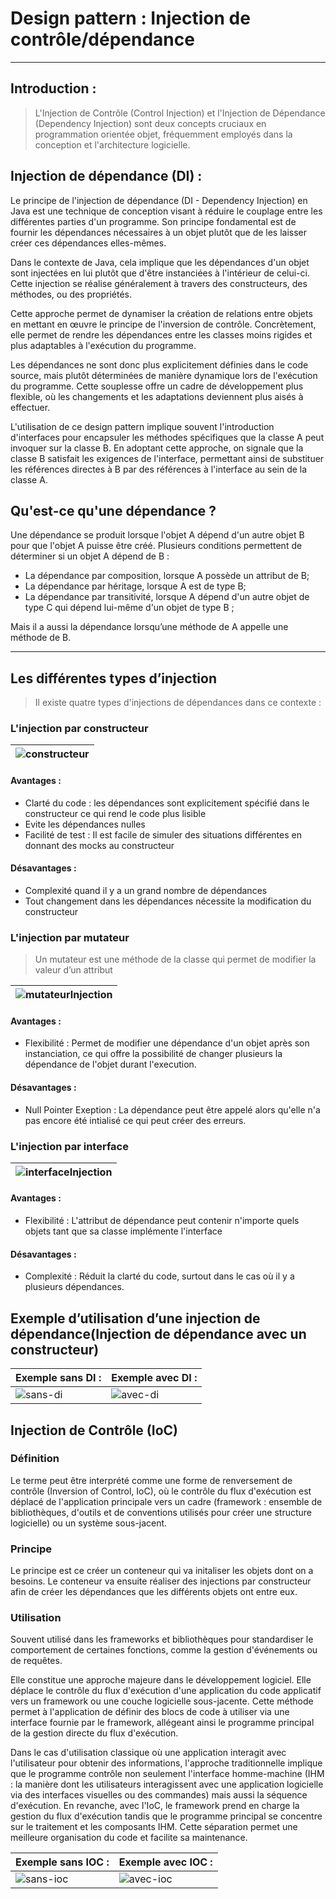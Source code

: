 # Design pattern : Injection de contrôle/dépendance
***


## Introduction :

> L'Injection de Contrôle (Control Injection) et l'Injection de Dépendance (Dependency Injection) sont deux concepts cruciaux en programmation orientée objet, fréquemment employés dans la conception et l'architecture logicielle.

## Injection de dépendance (DI) :

Le principe de l'injection de dépendance (DI - Dependency Injection) en Java est une technique de conception visant à réduire le couplage entre les différentes parties d'un programme. Son principe fondamental est de fournir les dépendances nécessaires à un objet plutôt que de les laisser créer ces dépendances elles-mêmes.

Dans le contexte de Java, cela implique que les dépendances d'un objet sont injectées en lui plutôt que d'être instanciées à l'intérieur de celui-ci. Cette injection se réalise généralement à travers des constructeurs, des méthodes, ou des propriétés.

Cette approche permet de dynamiser la création de relations entre objets en mettant en œuvre le principe de l'inversion de contrôle. Concrètement, elle permet de rendre les dépendances entre les classes moins rigides et plus adaptables à l'exécution du programme.

Les dépendances ne sont donc plus explicitement définies dans le code source, mais plutôt déterminées de manière dynamique lors de l'exécution du programme. Cette souplesse offre un cadre de développement plus flexible, où les changements et les adaptations deviennent plus aisés à effectuer.

L'utilisation de ce design pattern implique souvent l'introduction d'interfaces pour encapsuler les méthodes spécifiques que la classe A peut invoquer sur la classe B. En adoptant cette approche, on signale que la classe B satisfait les exigences de l'interface, permettant ainsi de substituer les références directes à B par des références à l'interface au sein de la classe A.

## Qu'est-ce qu'une dépendance ?

Une dépendance se produit lorsque l'objet A dépend d'un autre objet B pour que l'objet A puisse être créé. Plusieurs conditions permettent de déterminer si un objet A dépend de B :
- La dépendance par composition, lorsque A possède un attribut de B;
- La dépendance par héritage, lorsque A est de type B;
- La dépendance par transitivité, lorsque A dépend d'un autre objet de type C qui dépend lui-même d'un objet de type B ;

Mais il a aussi la dépendance lorsqu’une méthode de A  appelle une méthode de B.
***
## Les différentes types d’injection

> Il existe quatre types d'injections de dépendances dans ce contexte :
### L'injection par constructeur

| ![constructeur](https://github.com/GeniusTom-Dev/presentation-design-pattern/blob/main/assets/constructeur.png?raw=true) |
|--------------------------------------------------------------------------------------------------------------------------|

#### Avantages :
- Clarté du code : les dépendances sont explicitement spécifié dans le constructeur ce qui rend le code plus lisible
- Evite les dépendances nulles
- Facilité de test : Il est facile de simuler des situations différentes en donnant des mocks au constructeur  
#### Désavantages :
- Complexité quand il y a un grand nombre de dépendances
- Tout changement dans les dépendances nécessite la modification du constructeur

### L'injection par mutateur
> Un mutateur est une méthode de la classe qui permet de modifier la valeur d’un attribut

| ![mutateurInjection](https://github.com/GeniusTom-Dev/presentation-design-pattern/blob/main/assets/mutateurInjection.png?raw=true) |
|--------------------------------------------------------------------------------------------------------------------------------------|

#### Avantages :
- Flexibilité : Permet de modifier une dépendance d'un objet après son instanciation, ce qui offre la possibilité de changer plusieurs la dépendance de l'objet durant l'execution.
#### Désavantages :
- Null Pointer Exeption : La dépendance peut être appelé alors qu'elle n'a pas encore été intialisé ce qui peut créer des erreurs.

### L'injection par interface

| ![interfaceInjection](https://github.com/GeniusTom-Dev/presentation-design-pattern/blob/main/assets/interfaceInjection.png?raw=true) |
|--------------------------------------------------------------------------------------------------------------------------------------|

#### Avantages :
- Flexibilité : L'attribut de dépendance peut contenir n'importe quels objets tant que sa classe implémente l'interface
#### Désavantages :
- Complexité : Réduit la clarté du code, surtout dans le cas où il y a plusieurs dépendances.

## Exemple d’utilisation d’une injection de dépendance(Injection de dépendance avec un constructeur)

|Exemple sans DI : | Exemple avec DI : |
|---|---|
| ![sans-di](https://github.com/GeniusTom-Dev/presentation-design-pattern/blob/main/assets/sans-di.png?raw=true) | ![avec-di](https://github.com/GeniusTom-Dev/presentation-design-pattern/blob/main/assets/avec-di.png?raw=true) |

## Injection de Contrôle (IoC)

### Définition
Le terme peut être interprété comme une forme de renversement de contrôle (Inversion of Control, IoC), où le contrôle du flux d'exécution est déplacé de l'application principale vers un cadre (framework : ensemble de bibliothèques, d'outils et de conventions utilisés pour créer une structure logicielle) ou un système sous-jacent.

### Principe
Le principe est ce créer un conteneur qui va initaliser les objets dont on a besoins. Le conteneur va ensuite réaliser des injections par constructeur afin de créer les dépendances que les différents objets ont entre eux.

### Utilisation
Souvent utilisé dans les frameworks et bibliothèques pour standardiser le comportement de certaines fonctions, comme la gestion d'événements ou de requêtes.

Elle constitue une approche majeure dans le développement logiciel. Elle déplace le contrôle du flux d'exécution d'une application du code applicatif vers un framework ou une couche logicielle sous-jacente. Cette méthode permet à l'application de définir des blocs de code à utiliser via une interface fournie par le framework, allégeant ainsi le programme principal de la gestion directe du flux d'exécution.

Dans le cas d'utilisation classique où une application interagit avec l'utilisateur pour obtenir des informations, l'approche traditionnelle implique que le programme contrôle non seulement l'interface homme-machine (IHM : la manière dont les utilisateurs interagissent avec une application logicielle via des interfaces visuelles ou des commandes) mais aussi la séquence d'exécution. En revanche, avec l'IoC, le framework prend en charge la gestion du flux d'exécution tandis que le programme principal se concentre sur le traitement et les composants IHM. Cette séparation permet une meilleure organisation du code et facilite sa maintenance.

| Exemple sans IOC :                                                                                               | Exemple avec IOC :                                                                                               |
|------------------------------------------------------------------------------------------------------------------|------------------------------------------------------------------------------------------------------------------|
| ![sans-ioc](https://github.com/GeniusTom-Dev/presentation-design-pattern/blob/main/assets/sans-ioc.png?raw=true) | ![avec-ioc](https://github.com/GeniusTom-Dev/presentation-design-pattern/blob/main/assets/avec-ioc.png?raw=true) |
